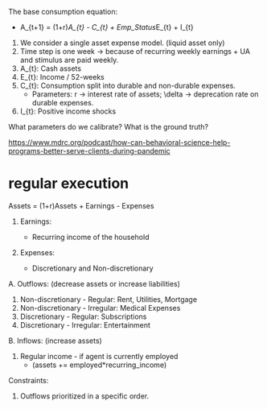 The base consumption equation:
- A_{t+1} = (1+r)*A_{t} - C_{t} + Emp_Status*E_{t} + I_{t}

1. We consider a single asset expense model. (liquid asset only)
2. Time step is one week -> because of recurring weekly earnings + UA and stimulus are paid weekly.
3. A_{t}: Cash assets
4. E_{t}: Income / 52-weeks
5. C_{t}: Consumption split into durable and non-durable expenses.
    - Parameters: r -> interest rate of assets; \delta -> deprecation rate on durable expenses.
6. I_{t}: Positive income shocks

What parameters do we calibrate?
What is the ground truth?

https://www.mdrc.org/podcast/how-can-behavioral-science-help-programs-better-serve-clients-during-pandemic 

# regular execution
Assets = (1+r)Assets + Earnings - Expenses

1. Earnings:
    - Recurring income of the household

2. Expenses:
    - Discretionary and Non-discretionary


A. Outflows: (decrease assets or increase liabilities)
1. Non-discretionary - Regular: Rent, Utilities, Mortgage
2. Non-discretionary - Irregular: Medical Expenses
3. Discretionary - Regular: Subscriptions
4. Discretionary - Irregular: Entertainment

B. Inflows: (increase assets)
1. Regular income - if agent is currently employed 
    - (assets += employed*recurring_income)

Constraints:
1. Outflows prioritized in a specific order.